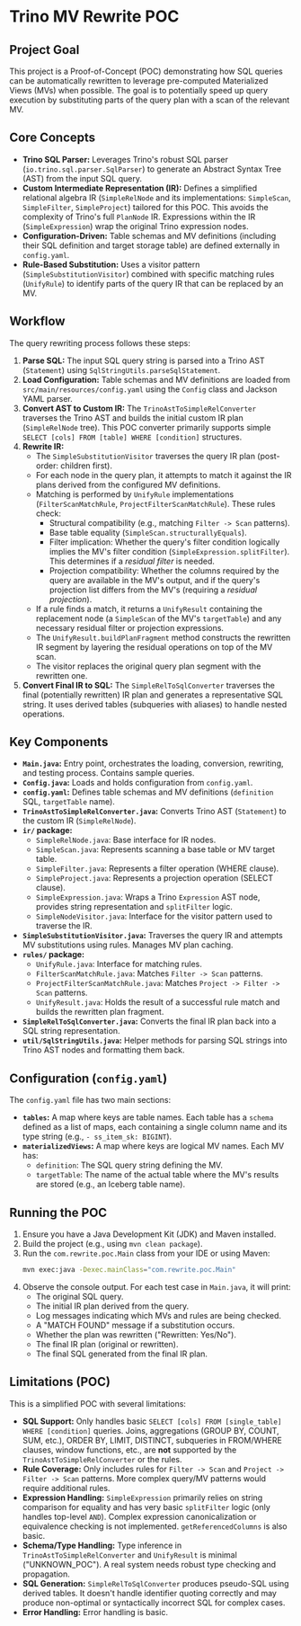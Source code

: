# Trino MV Rewrite POC

## Project Goal

This project is a Proof-of-Concept (POC) demonstrating how SQL queries can be automatically rewritten to leverage pre-computed Materialized Views (MVs) when possible. The goal is to potentially speed up query execution by substituting parts of the query plan with a scan of the relevant MV.

## Core Concepts

*   **Trino SQL Parser:** Leverages Trino's robust SQL parser (`io.trino.sql.parser.SqlParser`) to generate an Abstract Syntax Tree (AST) from the input SQL query.
*   **Custom Intermediate Representation (IR):** Defines a simplified relational algebra IR (`SimpleRelNode` and its implementations: `SimpleScan`, `SimpleFilter`, `SimpleProject`) tailored for this POC. This avoids the complexity of Trino's full `PlanNode` IR. Expressions within the IR (`SimpleExpression`) wrap the original Trino expression nodes.
*   **Configuration-Driven:** Table schemas and MV definitions (including their SQL definition and target storage table) are defined externally in `config.yaml`.
*   **Rule-Based Substitution:** Uses a visitor pattern (`SimpleSubstitutionVisitor`) combined with specific matching rules (`UnifyRule`) to identify parts of the query IR that can be replaced by an MV.

## Workflow

The query rewriting process follows these steps:

1.  **Parse SQL:** The input SQL query string is parsed into a Trino AST (`Statement`) using `SqlStringUtils.parseSqlStatement`.
2.  **Load Configuration:** Table schemas and MV definitions are loaded from `src/main/resources/config.yaml` using the `Config` class and Jackson YAML parser.
3.  **Convert AST to Custom IR:** The `TrinoAstToSimpleRelConverter` traverses the Trino AST and builds the initial custom IR plan (`SimpleRelNode` tree). This POC converter primarily supports simple `SELECT [cols] FROM [table] WHERE [condition]` structures.
4.  **Rewrite IR:**
    *   The `SimpleSubstitutionVisitor` traverses the query IR plan (post-order: children first).
    *   For each node in the query plan, it attempts to match it against the IR plans derived from the configured MV definitions.
    *   Matching is performed by `UnifyRule` implementations (`FilterScanMatchRule`, `ProjectFilterScanMatchRule`). These rules check:
        *   Structural compatibility (e.g., matching `Filter -> Scan` patterns).
        *   Base table equality (`SimpleScan.structurallyEquals`).
        *   Filter implication: Whether the query's filter condition logically implies the MV's filter condition (`SimpleExpression.splitFilter`). This determines if a *residual filter* is needed.
        *   Projection compatibility: Whether the columns required by the query are available in the MV's output, and if the query's projection list differs from the MV's (requiring a *residual projection*).
    *   If a rule finds a match, it returns a `UnifyResult` containing the replacement node (a `SimpleScan` of the MV's `targetTable`) and any necessary residual filter or projection expressions.
    *   The `UnifyResult.buildPlanFragment` method constructs the rewritten IR segment by layering the residual operations on top of the MV scan.
    *   The visitor replaces the original query plan segment with the rewritten one.
5.  **Convert Final IR to SQL:** The `SimpleRelToSqlConverter` traverses the final (potentially rewritten) IR plan and generates a representative SQL string. It uses derived tables (subqueries with aliases) to handle nested operations.

## Key Components

*   **`Main.java`:** Entry point, orchestrates the loading, conversion, rewriting, and testing process. Contains sample queries.
*   **`Config.java`:** Loads and holds configuration from `config.yaml`.
*   **`config.yaml`:** Defines table schemas and MV definitions (`definition` SQL, `targetTable` name).
*   **`TrinoAstToSimpleRelConverter.java`:** Converts Trino AST (`Statement`) to the custom IR (`SimpleRelNode`).
*   **`ir/` package:**
    *   `SimpleRelNode.java`: Base interface for IR nodes.
    *   `SimpleScan.java`: Represents scanning a base table or MV target table.
    *   `SimpleFilter.java`: Represents a filter operation (WHERE clause).
    *   `SimpleProject.java`: Represents a projection operation (SELECT clause).
    *   `SimpleExpression.java`: Wraps a Trino `Expression` AST node, provides string representation and `splitFilter` logic.
    *   `SimpleNodeVisitor.java`: Interface for the visitor pattern used to traverse the IR.
*   **`SimpleSubstitutionVisitor.java`:** Traverses the query IR and attempts MV substitutions using rules. Manages MV plan caching.
*   **`rules/` package:**
    *   `UnifyRule.java`: Interface for matching rules.
    *   `FilterScanMatchRule.java`: Matches `Filter -> Scan` patterns.
    *   `ProjectFilterScanMatchRule.java`: Matches `Project -> Filter -> Scan` patterns.
    *   `UnifyResult.java`: Holds the result of a successful rule match and builds the rewritten plan fragment.
*   **`SimpleRelToSqlConverter.java`:** Converts the final IR plan back into a SQL string representation.
*   **`util/SqlStringUtils.java`:** Helper methods for parsing SQL strings into Trino AST nodes and formatting them back.

## Configuration (`config.yaml`)

The `config.yaml` file has two main sections:

*   **`tables`:** A map where keys are table names. Each table has a `schema` defined as a list of maps, each containing a single column name and its type string (e.g., `- ss_item_sk: BIGINT`).
*   **`materializedViews`:** A map where keys are logical MV names. Each MV has:
    *   `definition`: The SQL query string defining the MV.
    *   `targetTable`: The name of the actual table where the MV's results are stored (e.g., an Iceberg table name).

## Running the POC

1.  Ensure you have a Java Development Kit (JDK) and Maven installed.
2.  Build the project (e.g., using `mvn clean package`).
3.  Run the `com.rewrite.poc.Main` class from your IDE or using Maven:
    ```bash
    mvn exec:java -Dexec.mainClass="com.rewrite.poc.Main"
    ```
4.  Observe the console output. For each test case in `Main.java`, it will print:
    *   The original SQL query.
    *   The initial IR plan derived from the query.
    *   Log messages indicating which MVs and rules are being checked.
    *   A "MATCH FOUND" message if a substitution occurs.
    *   Whether the plan was rewritten ("Rewritten: Yes/No").
    *   The final IR plan (original or rewritten).
    *   The final SQL generated from the final IR plan.

## Limitations (POC)

This is a simplified POC with several limitations:

*   **SQL Support:** Only handles basic `SELECT [cols] FROM [single_table] WHERE [condition]` queries. Joins, aggregations (GROUP BY, COUNT, SUM, etc.), ORDER BY, LIMIT, DISTINCT, subqueries in FROM/WHERE clauses, window functions, etc., are **not** supported by the `TrinoAstToSimpleRelConverter` or the rules.
*   **Rule Coverage:** Only includes rules for `Filter -> Scan` and `Project -> Filter -> Scan` patterns. More complex query/MV patterns would require additional rules.
*   **Expression Handling:** `SimpleExpression` primarily relies on string comparison for equality and has very basic `splitFilter` logic (only handles top-level `AND`). Complex expression canonicalization or equivalence checking is not implemented. `getReferencedColumns` is also basic.
*   **Schema/Type Handling:** Type inference in `TrinoAstToSimpleRelConverter` and `UnifyResult` is minimal ("UNKNOWN_POC"). A real system needs robust type checking and propagation.
*   **SQL Generation:** `SimpleRelToSqlConverter` produces pseudo-SQL using derived tables. It doesn't handle identifier quoting correctly and may produce non-optimal or syntactically incorrect SQL for complex cases.
*   **Error Handling:** Error handling is basic.
